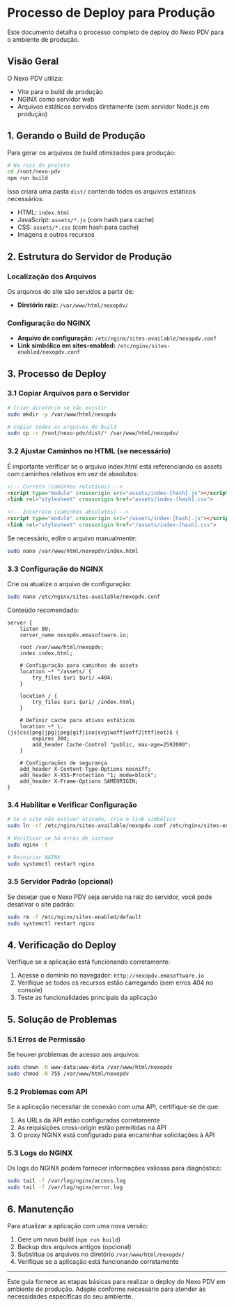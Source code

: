 # Processo de Deploy para Produção

Este documento detalha o processo completo de deploy do Nexo PDV para o ambiente de produção.

## Visão Geral

O Nexo PDV utiliza:
- Vite para o build de produção
- NGINX como servidor web
- Arquivos estáticos servidos diretamente (sem servidor Node.js em produção)

## 1. Gerando o Build de Produção

Para gerar os arquivos de build otimizados para produção:

```bash
# Na raiz do projeto
cd /root/nexo-pdv
npm run build
```

Isso criará uma pasta `dist/` contendo todos os arquivos estáticos necessários:
- HTML: `index.html`
- JavaScript: `assets/*.js` (com hash para cache)
- CSS: `assets/*.css` (com hash para cache)
- Imagens e outros recursos

## 2. Estrutura do Servidor de Produção

### Localização dos Arquivos

Os arquivos do site são servidos a partir de:
- **Diretório raiz:** `/var/www/html/nexopdv/`

### Configuração do NGINX

- **Arquivo de configuração:** `/etc/nginx/sites-available/nexopdv.conf`
- **Link simbólico em sites-enabled:** `/etc/nginx/sites-enabled/nexopdv.conf`

## 3. Processo de Deploy

### 3.1 Copiar Arquivos para o Servidor

```bash
# Criar diretório se não existir
sudo mkdir -p /var/www/html/nexopdv

# Copiar todos os arquivos do build
sudo cp -r /root/nexo-pdv/dist/* /var/www/html/nexopdv/
```

### 3.2 Ajustar Caminhos no HTML (se necessário)

É importante verificar se o arquivo index.html está referenciando os assets com caminhos relativos em vez de absolutos:

```html
<!-- Correto (caminhos relativos) -->
<script type="module" crossorigin src="assets/index-[hash].js"></script>
<link rel="stylesheet" crossorigin href="assets/index-[hash].css">

<!-- Incorreto (caminhos absolutos) -->
<script type="module" crossorigin src="/assets/index-[hash].js"></script>
<link rel="stylesheet" crossorigin href="/assets/index-[hash].css">
```

Se necessário, edite o arquivo manualmente:

```bash
sudo nano /var/www/html/nexopdv/index.html
```

### 3.3 Configuração do NGINX

Crie ou atualize o arquivo de configuração:

```bash
sudo nano /etc/nginx/sites-available/nexopdv.conf
```

Conteúdo recomendado:

```nginx
server {
    listen 80;
    server_name nexopdv.emasoftware.io;

    root /var/www/html/nexopdv;
    index index.html;

    # Configuração para caminhos de assets 
    location ~* ^/assets/ {
        try_files $uri $uri/ =404;
    }

    location / {
        try_files $uri $uri/ /index.html;
    }

    # Definir cache para ativos estáticos
    location ~* \.(js|css|png|jpg|jpeg|gif|ico|svg|woff|woff2|ttf|eot)$ {
        expires 30d;
        add_header Cache-Control "public, max-age=2592000";
    }

    # Configurações de segurança
    add_header X-Content-Type-Options nosniff;
    add_header X-XSS-Protection "1; mode=block";
    add_header X-Frame-Options SAMEORIGIN;
}
```

### 3.4 Habilitar e Verificar Configuração

```bash
# Se o site não estiver ativado, crie o link simbólico
sudo ln -sf /etc/nginx/sites-available/nexopdv.conf /etc/nginx/sites-enabled/

# Verificar se há erros de sintaxe
sudo nginx -t

# Reiniciar NGINX
sudo systemctl restart nginx
```

### 3.5 Servidor Padrão (opcional)

Se desejar que o Nexo PDV seja servido na raiz do servidor, você pode desativar o site padrão:

```bash
sudo rm -f /etc/nginx/sites-enabled/default
sudo systemctl restart nginx
```

## 4. Verificação do Deploy

Verifique se a aplicação está funcionando corretamente:

1. Acesse o domínio no navegador: `http://nexopdv.emasoftware.io`
2. Verifique se todos os recursos estão carregando (sem erros 404 no console)
3. Teste as funcionalidades principais da aplicação

## 5. Solução de Problemas

### 5.1 Erros de Permissão

Se houver problemas de acesso aos arquivos:

```bash
sudo chown -R www-data:www-data /var/www/html/nexopdv
sudo chmod -R 755 /var/www/html/nexopdv
```

### 5.2 Problemas com API

Se a aplicação necessitar de conexão com uma API, certifique-se de que:

1. As URLs da API estão configuradas corretamente
2. As requisições cross-origin estão permitidas na API
3. O proxy NGINX está configurado para encaminhar solicitações à API

### 5.3 Logs do NGINX

Os logs do NGINX podem fornecer informações valiosas para diagnóstico:

```bash
sudo tail -f /var/log/nginx/access.log
sudo tail -f /var/log/nginx/error.log
```

## 6. Manutenção

Para atualizar a aplicação com uma nova versão:

1. Gere um novo build (`npm run build`)
2. Backup dos arquivos antigos (opcional)
3. Substitua os arquivos no diretório `/var/www/html/nexopdv/`
4. Verifique se a aplicação está funcionando corretamente

---

Este guia fornece as etapas básicas para realizar o deploy do Nexo PDV em ambiente de produção. Adapte conforme necessário para atender às necessidades específicas do seu ambiente.
